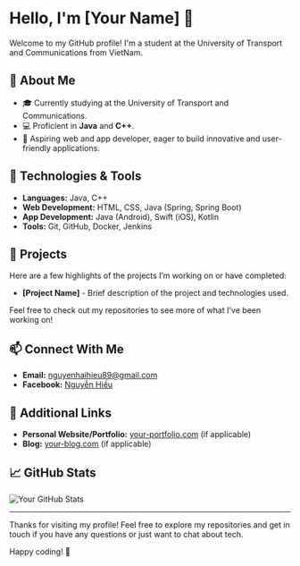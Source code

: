# Hello, I'm [Your Name] 👋

Welcome to my GitHub profile! I'm a student at the University of Transport and Communications from VietNam.

## 🚀 About Me

- 🎓 Currently studying at the University of Transport and Communications.
- 💻 Proficient in **Java** and **C++**.
- 🌱 Aspiring web and app developer, eager to build innovative and user-friendly applications.

## 🔧 Technologies & Tools

- **Languages:** Java, C++
- **Web Development:** HTML, CSS, Java (Spring, Spring Boot)
- **App Development:** Java (Android), Swift (iOS), Kotlin
- **Tools:** Git, GitHub, Docker, Jenkins

## 🌟 Projects

Here are a few highlights of the projects I’m working on or have completed:

- **[Project Name]** - Brief description of the project and technologies used.

Feel free to check out my repositories to see more of what I've been working on!

## 📫 Connect With Me

- **Email:** [nguyenhaihieu89@gmail.com](mailto:nguyenhaihieu89@gmail.com)
- **Facebook:** [Nguyễn Hiếu](https://www.facebook.com/profile.php?id=100022548679159)

## 🔗 Additional Links

- **Personal Website/Portfolio:** [your-portfolio.com](https://your-portfolio.com) (if applicable)
- **Blog:** [your-blog.com](https://your-blog.com) (if applicable)

## 📈 GitHub Stats

![Your GitHub Stats](https://github-readme-stats.vercel.app/api?username=hina-kasumi&show_icons=true&hide_title=false&hide=prs&count_private=true&theme=radical)

---

Thanks for visiting my profile! Feel free to explore my repositories and get in touch if you have any questions or just want to chat about tech.

Happy coding! 🎉

